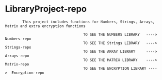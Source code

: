#                                                                  LibraryProject-repo
            This project includes functions for Numbers, Strings, Arrays, Matrix and extra encryption functions

                                        TO SEE THE NUMBERS LIBRARY   ---->   Numbers-repo
                                        TO SEE THE Strings LIBRARY   ---->   Strings-repo
                                        TO SEE THE ARRAY LIBRARY     ---->   Arrays-repo
                                        TO SEE THE MATRIX LIBRARY    ---->   Matrix-repo
                                        TO SEE THE ENCRYPTION LIBRARY ---->  Encryption-repo
                                       
